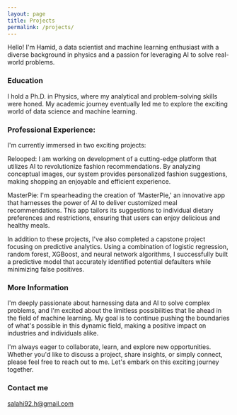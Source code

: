 ```yaml
---
layout: page
title: Projects
permalink: /projects/
---
```


Hello! I'm Hamid, a data scientist and machine learning enthusiast with a diverse background in physics and a passion for leveraging AI to solve real-world problems.

### Education

I hold a Ph.D. in Physics, where my analytical and problem-solving skills were honed. My academic journey eventually led me to explore the exciting world of data science and machine learning.

### Professional Experience:
I'm currently immersed in two exciting projects:

Relooped: I am working on development of a cutting-edge platform that utilizes AI to revolutionize fashion recommendations. By analyzing conceptual images, our system provides personalized fashion suggestions, making shopping an enjoyable and efficient experience.

MasterPie: I'm spearheading the creation of 'MasterPie,' an innovative app that harnesses the power of AI to deliver customized meal recommendations. This app tailors its suggestions to individual dietary preferences and restrictions, ensuring that users can enjoy delicious and healthy meals.

In addition to these projects, I've also completed a capstone project focusing on predictive analytics. Using a combination of logistic regression, random forest, XGBoost, and neural network algorithms, I successfully built a predictive model that accurately identified potential defaulters while minimizing false positives.

### More Information

I'm deeply passionate about harnessing data and AI to solve complex problems, and I'm excited about the limitless possibilities that lie ahead in the field of machine learning. My goal is to continue pushing the boundaries of what's possible in this dynamic field, making a positive impact on industries and individuals alike.

I'm always eager to collaborate, learn, and explore new opportunities. Whether you'd like to discuss a project, share insights, or simply connect, please feel free to reach out to me. Let's embark on this exciting journey together.

### Contact me

[salahi92.h@gmail.com](mailto:salahi92.h@gmail.com)
